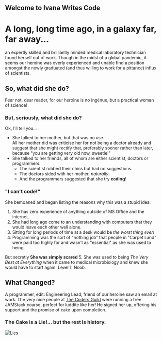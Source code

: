 ## Welcome to Ivana Writes Code

# A long, long time ago, in a galaxy far, far away...
an expertly skilled and brilliantly minded medical laboratory technician found herself out of work.  Though in the midst of a global pandemic, it seems our heroine was overly experienced and unable find a position amongst the newly graduated (and thus willing to work for a pittance) influx of scientists.
## So, what did she do?
Fear not, dear reader, for our heroine is no ingénue, but a practical woman of science! 
### But, seriously, what did she do?
Ok, I'll tell you...

- She talked to her mother, but that was no use.  
All her mother did was criticise her for not being a doctor already and suggest that she might rectify that, preferably sooner rather than later, because "you are getting very old now, sweetie!"
- She talked to her friends, all of whom are either scientist, doctors or programmers.
  - The scientist rubbed their chins but had no suggestions.
  - The doctors sided with her mother, _naturally_.
  - And the programmers suggested that she try **coding**!

### "I can't code!"
She bemoaned and began listing the reasons why this was a stupid idea:
1. She has zero experience of anything outside of MS Office and the internet.
2. She had long ago come to an understanding with computers that they would leave each other well alone.
3. Sitting for long periods of time at a desk would be _the worst thing ever!_
4. Programming was the sort of "nothing job" that people in "Carpet Land" were paid too highly for and wasn't as "essential" as she was used to being.

But secretly **She was simply scared**
5. She was used to being _The Very Best at Everything_ when it came to medical microbiology and knew she would have to start again. Level 1: Noob.

## What Changed?
A programmer, edit: Engineering Lead, friend of our heroine saw an email at work. The very nice people at [The Coders Guild](https://thecodersguild.org.uk/) were running a free JAMStack course, perfect for luddite like her! He signed her up, offering his support and the promise of cake upon completion.

### **The Cake is a Lie!**... but the rest is history.


![Lies](https://external-preview.redd.it/RmhO3xKL3WQhbRaLLpNmWUSf26-WCtTzkJQEgUS2sa0.jpg?auto=webp&s=90c4a2fcd2f0ff6601f3390f39af7e48a32c286b)
